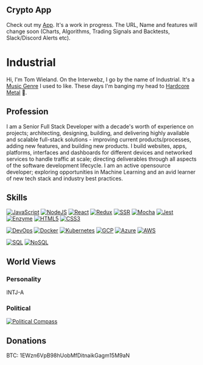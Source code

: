 ## Crypto App

Check out my [App](https://static-site-starter-kit.vercel.app/). It's
a work in progress. The URL, Name and features will change soon (Charts, Algorithms, Trading Signals and Backtests, Slack/Discord Alerts etc).

# Industrial

Hi, I'm Tom Wieland. On the Interwebz, I go by the name of Industrial. It's a [Music Genre](https://en.wikipedia.org/wiki/Industrial_music) I used to like. These days I'm banging my head to [Hardcore Metal](https://en.wikipedia.org/wiki/Metalcore) :metal:.

## Profession

I am a Senior Full Stack Developer with a decade's worth of experience on
projects; architecting, designing, building, and delivering highly available
and scalable full-stack solutions - improving current products/processes,
adding new features, and building new products. I build websites, apps,
platforms, interfaces and dashboards for different devices and networked
services to handle traffic at scale; directing deliverables through all
aspects of the software development lifecycle. I am an active opensource
developer; exploring opportunities in Machine Learning and an avid learner of
new tech stack and industry best practices.

## Skills

[![JavaScript](https://img.shields.io/badge/JavaScript-15-blue?style=flat)](https://img.shields.io/badge/JavaScript-15-blue?style=flat)
[![NodeJS](https://img.shields.io/badge/NodeJS-10-blue?style=flat)](https://img.shields.io/badge/NodeJS-10-blue?style=flat)
[![React](https://img.shields.io/badge/React-5-blue?style=flat)](https://img.shields.io/badge/React-5-blue?style=flat)
[![Redux](https://img.shields.io/badge/Redux-5-blue?style=flat)](https://img.shields.io/badge/Redux-5-blue?style=flat)
[![SSR](https://img.shields.io/badge/SSR-5-blue?style=flat)](https://img.shields.io/badge/SSR-5-blue?style=flat)
[![Mocha](https://img.shields.io/badge/Mocha-7-blue?style=flat)](https://img.shields.io/badge/Mocha-7-blue?style=flat)
[![Jest](https://img.shields.io/badge/Jest-5-blue?style=flat)](https://img.shields.io/badge/Jest-5-blue?style=flat)
[![Enzyme](https://img.shields.io/badge/Enzyme-5-blue?style=flat)](https://img.shields.io/badge/Enzyme-5-blue?style=flat)
[![HTML5](https://img.shields.io/badge/HTML5-6-blue?style=flat)](https://img.shields.io/badge/HTML5-6-blue?style=flat)
[![CSS3](https://img.shields.io/badge/CSS3-8-blue?style=flat)](https://img.shields.io/badge/CSS3-8-blue?style=flat)

[![DevOps](https://img.shields.io/badge/DevOps-7-blue?style=flat)](https://img.shields.io/badge/DevOps-7-blue?style=flat)
[![Docker](https://img.shields.io/badge/Docker-7-blue?style=flat)](https://img.shields.io/badge/Docker-7-blue?style=flat)
[![Kubernetes](https://img.shields.io/badge/Kubernetes-3-blue?style=flat)](https://img.shields.io/badge/Kubernetes-3-blue?style=flat)
[![GCP](https://img.shields.io/badge/GCP-3-blue?style=flat)](https://img.shields.io/badge/GCP-3-blue?style=flat)
[![Azure](https://img.shields.io/badge/Azure-1-blue?style=flat)](https://img.shields.io/badge/Azure-1-blue?style=flat)
[![AWS](https://img.shields.io/badge/AWS-1-blue?style=flat)](https://img.shields.io/badge/AWS-1-blue?style=flat)

[![SQL](https://img.shields.io/badge/SQL-15-blue?style=flat)](https://img.shields.io/badge/SQL-15-blue?style=flat)
[![NoSQL](https://img.shields.io/badge/NoSQL-10-blue?style=flat)](https://img.shields.io/badge/NoSQL-10-blue?style=flat)

## World Views

### Personality

INTJ-A

### Political

[![Political Compass](https://www.politicalcompass.org/chart?ec=-4.75&soc=-4.1)](https://www.politicalcompass.org)

## Donations

BTC: 1EWzn6VpB98hUobMfDitnaikGagm15M9aN
